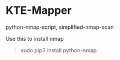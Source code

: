 # KTE-Mapper
python-nmap-script, simplified-nmap-scan

Use this to install nmap
> sudo pip3 install python-nmap
